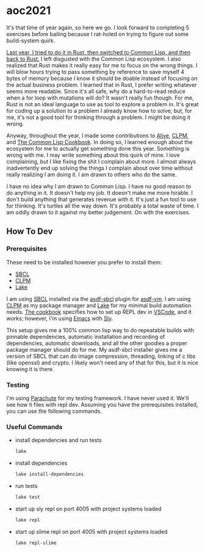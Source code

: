 # aoc2021

It's that time of year again, so here we go. I look forward to completing 5
exercises before bailing because I rat-holed on trying to figure out some
build-system quirk.

[Last year, I tried to do it in Rust, then switched to Common Lisp, and then
back to Rust.](https://github.com/smashedtoatoms/aoc2020) I left disgusted
with the Common Lisp ecosystem. I also realized that Rust makes it really easy
for me to focus on the wrong things. I will blow hours trying to pass
something by reference to save myself 4 bytes of memory because I know it
should be doable instead of focusing on the actual business problem. I learned
that in Rust, I prefer writing whatever seems more readable. Since it's all
safe, why do a hard-to-read reduce when a for loop with mutations will do?  It
wasn't really fun though.  For me, Rust is not an ideal language to use as
tool to explore a problem in.  It's great for coding up a solution to a
problem I already know how to solve; but, for me, it's not a good tool for
thinking through a problem.  I might be doing it wrong.

Anyway, throughout the year, I made some contributions to
[Alive](https://marketplace.visualstudio.com/items?itemName=rheller.alive),
[CLPM](https://clpm.dev), and [The Common Lisp
Cookbook](https://lispcookbook.github.io/cl-cookbook/vscode-alive.html). In
doing so, I learned enough about the ecosystem for me to actually get
something done this year.  Something is wrong with me.  I may write something
about this quirk of mine.  I love complaining, but I like fixing the shit I
complain about more.  I almost always inadvertently end up solving the things
I complain about over time without really realizing I am doing it.  I am drawn
to others who do the same.

I have no idea why I am drawn to Common Lisp. I have no good reason to do
anything in it. It doesn't help my job. It doesn't make me more hirable. I
don't build anything that generates revenue with it. It's just a fun tool to
use for thinking. It's turtles all the way down. It's probably a total waste
of time.  I am oddly drawn to it against my better judgement.  On with the
exercises.

## How To Dev

### Prerequisites

These need to be installed however you prefer to install them:

- [SBCL](http://www.sbcl.org)
- [CLPM](https://clpm.dev)
- [Lake](https://github.com/takagi/lake)

I am using [SBCL](http://www.sbcl.org) installed via the
[asdf-sbcl](https://github.com/smashedtoatoms/asdf-sbcl) plugin for
[asdf-vm](https://asdf-vm.com). I am using [CLPM](https://clpm.dev) as my
package manager and [Lake](https://github.com/takagi/lake) for my minimal
build automation needs.  [The
cookbook](https://lispcookbook.github.io/cl-cookbook/vscode-alive.html#configuring-vscode-alive-to-work-with-clpm)
specifies how to set up REPL dev in [VSCode](https://code.visualstudio.com),
and it works; however, I'm using [Emacs](https://www.gnu.org/software/emacs/)
with [Sly](https://github.com/joaotavora/sly).

This setup gives me a 100% common lisp way to do repeatable builds with
pinnable dependencies, automatic installation and recording of dependencies,
automatic downloads, and all the other goodies a proper package manager should
do for me.  My asdf-sbcl installer gives me a version of SBCL that can do
image compression, threading, linking of c libs (like openssl) and crypto. I
likely won't need any of that for this, but it is nice knowing it is there.

### Testing

I'm using [Parachute](https://shinmera.github.io/parachute/) for my testing
framework.  I have never used it.  We'll see how it files with repl dev.
Assuming you have the prerequisites installed, you can use the following
commands.

### Useful Commands
- install dependencies and run tests
  ```sh
  lake
  ```
- install dependencies
  ```sh
  lake install-dependencies
  ```
- run tests
  ```sh
  lake test
  ```
- start up sly repl on port 4005 with project systems loaded
  ```sh
  lake repl
  ```
- start up slime repl on port 4005 with project systems loaded
  ```sh
  lake repl-slime
  ```
